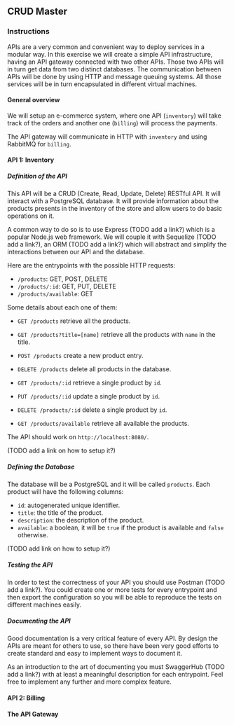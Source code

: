 ## CRUD Master

### Instructions

APIs are a very common and convenient way to deploy services in a modular way.
In this exercise we will create a simple API infrastructure, having an API gateway connected with two other APIs.
Those two APIs will in turn get data from two distinct databases.
The communication between APIs will be done by using HTTP and message queuing systems.
All those services will be in turn encapsulated in different virtual machines.

#### General overview

We will setup an e-commerce system, where one API (`inventory`) will take track of the orders and another one (`billing`) will process the payments.

The API gateway will communicate in HTTP with `inventory` and using RabbitMQ for `billing`.

#### API 1: Inventory

##### Definition of the API

This API will be a CRUD (Create, Read, Update, Delete) RESTful API.
It will interact with a PostgreSQL database.
It will provide information about the products presents in the inventory of the store and allow users to do basic operations on it.

A common way to do so is to use Express (TODO add a link?) which is a popular Node.js web framework.
We will couple it with Sequelize (TODO add a link?), an ORM (TODO add a link?) which will abstract and simplify the interactions between our API and the database.

Here are the entrypoints with the possible HTTP requests:

- `/products`: GET, POST, DELETE
- `/products/:id`: GET, PUT, DELETE
- `/products/available`: GET

Some details about each one of them:

- `GET /products` retrieve all the products.
- `GET /products?title=[name]` retrieve all the products with `name` in the title.
- `POST /products` create a new product entry.
- `DELETE /products` delete all products in the database.

- `GET /products/:id` retrieve a single product by `id`.
- `PUT /products/:id` update a single product by `id`.
- `DELETE /products/:id` delete a single product by `id`.

- `GET /products/available` retrieve all available the products.

The API should work on `http://localhost:8080/`.

(TODO add a link on how to setup it?)

##### Defining the Database

The database will be a PostgreSQL and it will be called `products`.
Each product will have the following columns:

- `id`: autogenerated unique identifier.
- `title`: the title of the product.
- `description`: the description of the product.
- `available`: a boolean, it will be `true` if the product is available and `false` otherwise.

(TODO add link on how to setup it?)

##### Testing the API

In order to test the correctness of your API you should use Postman (TODO add a link?). You could create one or more tests for every entrypoint and then export the configuration so you will be able to reproduce the tests on different machines easily.

##### Documenting the API

Good documentation is a very critical feature of every API. By design the APIs are meant for others to use, so there have been very good efforts to create standard and easy to implement ways to document it.

As an introduction to the art of documenting you must SwaggerHub (TODO add a link?) with at least a meaningful description for each entrypoint. Feel free to implement any further and more complex feature.

#### API 2: Billing

#### The API Gateway
